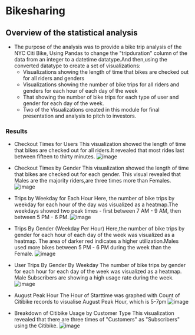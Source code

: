 # Bikesharing
## Overview of the statistical analysis
 * The purpose of the analysis was to provide a bike trip analysis of the NYC Citi Bike, Using Pandas to change the
 "tripduration" column of the data from an integer to a datetime datatype.And then,using the converted datatype to 
  create a set of visualizations:
    * Visualizations showing the length of time that bikes are checked out for all riders and genders
    * Visualizations showing the number of bike trips for all riders and genders for each hour of each day of the week
    * That showing the number of bike trips for each type of user and gender for each day of the week.
    * Two of  the Visualizations created in this module for  final presentation and analysis to pitch to investors.
    
### Results
  
  * Checkout Times for Users
   This visualization showed the length of time that bikes are checked out for all riders.It revealed that 
   most rides last between fifteen to thirty minutes.
   ![image](https://user-images.githubusercontent.com/64270455/199651402-732f4224-ee13-404b-be8c-f619de7caa9a.png)

   * Checkout Times by Gender
   This visualization showed the length of time that bikes are checked out for each gender. This visual revealed that 
   Males are the majority riders,are three times more than Females.
   ![image](https://user-images.githubusercontent.com/64270455/199652442-3d3f0a0d-c659-4ddb-9708-ce1190c65124.png)
   
   * Trips by Weekday for Each Hour
    Here, the number of bike trips by weekday for each hour of the day was visualized as a heatmap.The weekdays showed two
    peak times - first between 7 AM - 9 AM, then between 5 PM - 6 PM.
    ![image](https://user-images.githubusercontent.com/64270455/199653322-6be786cb-931e-4726-ac8c-e30d1f83ce81.png)
    
   * Trips By Gender (Weekday Per Hour)
    Here,the number of bike trips by gender for each hour of each day of the week was visualized as a heatmap. The area of
    darker red indicates a higher utilization.Males used more bikes between 5 PM - 6 PM during the week than the Female.
    ![image](https://user-images.githubusercontent.com/64270455/199654242-7fb691c1-5d69-489f-86c6-6862b6b25a8f.png)
    
   * User Trips By Gender By Weekday
     The number of bike trips by gender for each hour for each day of the week was visualized  as a heatmap. 
     Male Subscribers are showing a high usage rate during the week.
    ![image](https://user-images.githubusercontent.com/64270455/199655275-608d8fd1-182a-46e3-9cfc-6559c7743e5c.png)
   
   * August Peak Hour
    The Hour of Starttime was graphed with Count of  Citibike  records to visualise August Peak Hour, which is 5-7pm
   ![image](https://user-images.githubusercontent.com/64270455/199656619-1e665dd5-0501-4486-a55e-14352166444b.png)
   
   * Breakdown of Citibike Usage by Customer Type
   This visualization revealed that there are three times of "Customers" as "Subscribers" using  the Citibike.
   ![image](https://user-images.githubusercontent.com/64270455/199658413-68f15383-b324-484c-a84f-d8dc10950daa.png)

 

   
   
